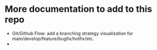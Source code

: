 # More documentation to add to this repo

- Git/Github Flow: add a branching strategy visualization for main/develop/feature/bugfix/hotfix/etc.
- 